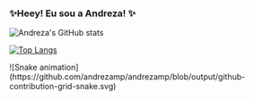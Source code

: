  ### ✨Heey! Eu sou a Andreza! ✨ 
 

![Andreza's GitHub stats](https://github-readme-stats.vercel.app/api?username=andrezamp&show_icons=true&theme=cobalt)

[![Top Langs](https://github-readme-stats.vercel.app/api/top-langs/?username=andrezamp&layout=compact&show_icons=true&theme=radical&langs_count=10)](https://github.com/andrezamp/github-readme-stats)

<div> 
   ![Snake animation](https://github.com/andrezamp/andrezamp/blob/output/github-contribution-grid-snake.svg)
 </div>
